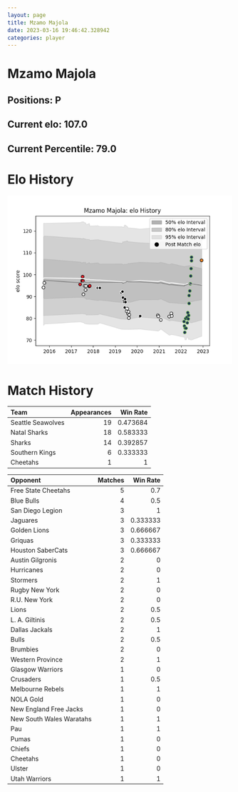 ```yaml
---  
layout: page  
title: Mzamo Majola  
date: 2023-03-16 19:46:42.328942  
categories: player  
---
```

# Mzamo Majola

## Positions: P

## Current elo: 107.0

## Current Percentile: 79.0

# Elo History


![elo history](history_MzamoMajola.png)
# Match History


| Team              |   Appearances |   Win Rate |
|:------------------|--------------:|-----------:|
| Seattle Seawolves |            19 |   0.473684 |
| Natal Sharks      |            18 |   0.583333 |
| Sharks            |            14 |   0.392857 |
| Southern Kings    |             6 |   0.333333 |
| Cheetahs          |             1 |   1        |

| Opponent                 |   Matches |   Win Rate |
|:-------------------------|----------:|-----------:|
| Free State Cheetahs      |         5 |   0.7      |
| Blue Bulls               |         4 |   0.5      |
| San Diego Legion         |         3 |   1        |
| Jaguares                 |         3 |   0.333333 |
| Golden Lions             |         3 |   0.666667 |
| Griquas                  |         3 |   0.333333 |
| Houston SaberCats        |         3 |   0.666667 |
| Austin Gilgronis         |         2 |   0        |
| Hurricanes               |         2 |   0        |
| Stormers                 |         2 |   1        |
| Rugby New York           |         2 |   0        |
| R.U. New York            |         2 |   0        |
| Lions                    |         2 |   0.5      |
| L. A. Giltinis           |         2 |   0.5      |
| Dallas Jackals           |         2 |   1        |
| Bulls                    |         2 |   0.5      |
| Brumbies                 |         2 |   0        |
| Western Province         |         2 |   1        |
| Glasgow Warriors         |         1 |   0        |
| Crusaders                |         1 |   0.5      |
| Melbourne Rebels         |         1 |   1        |
| NOLA Gold                |         1 |   0        |
| New England Free Jacks   |         1 |   0        |
| New South Wales Waratahs |         1 |   1        |
| Pau                      |         1 |   1        |
| Pumas                    |         1 |   0        |
| Chiefs                   |         1 |   0        |
| Cheetahs                 |         1 |   0        |
| Ulster                   |         1 |   0        |
| Utah Warriors            |         1 |   1        |